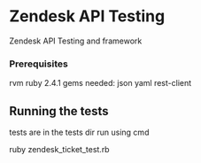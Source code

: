 # Zendesk API Testing

Zendesk API Testing and framework

### Prerequisites

rvm
ruby 2.4.1
  gems needed:
   json
   yaml
   rest-client

## Running the tests

tests are in the tests dir run using cmd

ruby zendesk_ticket_test.rb